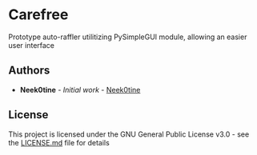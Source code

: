 # Carefree

Prototype auto-raffler utilitizing PySimpleGUI module, allowing an easier user interface

## Authors

* **Neek0tine** - *Initial work* - [Neek0tine](https://github.com/Neek0tine)

## License

This project is licensed under the GNU General Public License v3.0 - see the [LICENSE.md](LICENSE.md) file for details

